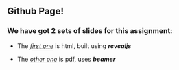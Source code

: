 ## Github Page!

### We have got 2 sets of slides for this assignment:

-   The [*first one*](reveal.html) is html, built using ***revealjs***

-   The [*other one*](beamer.pdf) is pdf, uses ***beamer***
